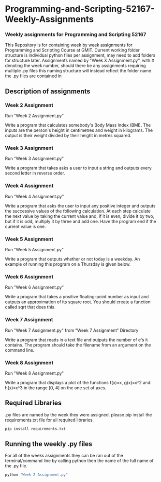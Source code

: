 # Programming-and-Scripting-52167-Weekly-Assignments
### Weekly assignments for Programming and Scripting 52167

This Repository is for containing week by week assignments for Programming and Scripting Course at GMIT.
Current working folder structure is individual python files per assignment, may need to add folders for structure later.
Assignments named by "Week X Assignment.py", with X denoting the week number, should there be any assignments requiring multiple .py files this naming structure will instead reflect the folder name the .py files are contained in

## Description of assignments

### Week 2 Assignment
Run "Week 2 Assignment.py"

Write a program that calculates somebody's Body Mass Index (BMI). The inputs are the person's height in centimetres and weight in kilograms. The output is their weight divided by their height in metres squared.

### Week 3 Assignment
Run "Week 3 Assignment.py"

Write a program that takes asks a user to input a string and outputs every second letter in reverse order.

### Week 4 Assignment
Run "Week 4 Assignment.py"

Write a program that asks the user to input any positive integer and outputs the successive values of the following calculation. At each step calculate the next value by taking the current value and, if it is even, divide it by two, but if it is odd, multiply it by three and add one. Have the program end if the current value is one.

### Week 5 Assignment
Run "Week 5 Assignment.py"

Write a program that outputs whether or not today is a weekday. An example of running this program on a Thursday is given below. 

### Week 6 Assignment
Run "Week 6 Assignment.py"

Write a program that takes a positive floating-point number as input and outputs an approximation of its square root. You should create a function called sqrt that does this.

### Week 7 Assignment
Run "Week 7 Assignment.py" from "Week 7 Assignment" Directory

Write a program that reads in a text file and outputs the number of e's it contains. The program should take the filename from an argument on the command line. 

### Week 8 Assignment
Run "Week 8 Assignment.py" 

Write a program that displays a plot of the functions f(x)=x, g(x)=x^2 and h(x)=x^3 in the range [0, 4] on the one set of axes. 

## Required Libraries
.py files are named by the week they were assigned. please pip install the requirements.txt file for all required libraries.
```python
pip install requirements.txt
```

## Running the weekly .py files
For all of the weeks assignments they can be ran out of the terminal/command line by calling python then the name of the full name of the .py file.
```python
python "Week 2 Assignment.py"
```


